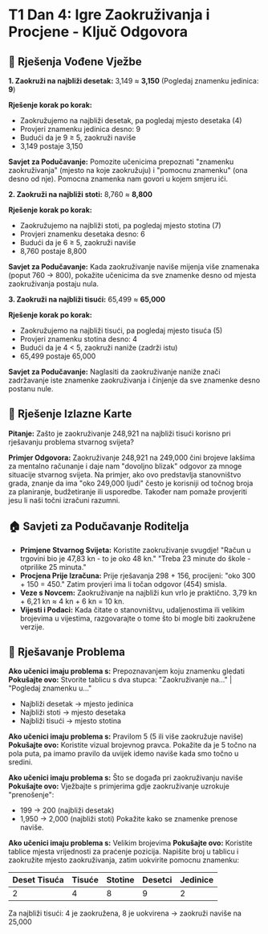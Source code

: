 # T1 Dan 4: Igre Zaokruživanja i Procjene - Ključ Odgovora

## 📝 Rješenja Vođene Vježbe

**1. Zaokruži na najbliži desetak:**
3,149 ≈ **3,150**
(Pogledaj znamenku jedinica: **9**)

**Rješenje korak po korak:**
- Zaokružujemo na najbliži desetak, pa pogledaj mjesto desetaka (4)
- Provjeri znamenku jedinica desno: 9
- Budući da je 9 ≥ 5, zaokruži naviše
- 3,149 postaje 3,150

**Savjet za Podučavanje:** Pomozite učenicima prepoznati "znamenku zaokruživanja" (mjesto na koje zaokružuju) i "pomocnu znamenku" (ona desno od nje). Pomocna znamenka nam govori u kojem smjeru ići.

**2. Zaokruži na najbliži stoti:**
8,760 ≈ **8,800**

**Rješenje korak po korak:**
- Zaokružujemo na najbliži stoti, pa pogledaj mjesto stotina (7)
- Provjeri znamenku desetaka desno: 6
- Budući da je 6 ≥ 5, zaokruži naviše
- 8,760 postaje 8,800

**Savjet za Podučavanje:** Kada zaokruživanje naviše mijenja više znamenaka (poput 760 → 800), pokažite učenicima da sve znamenke desno od mjesta zaokruživanja postaju nula.

**3. Zaokruži na najbliži tisući:**
65,499 ≈ **65,000**

**Rješenje korak po korak:**
- Zaokružujemo na najbliži tisući, pa pogledaj mjesto tisuća (5)
- Provjeri znamenku stotina desno: 4
- Budući da je 4 < 5, zaokruži naniže (zadrži istu)
- 65,499 postaje 65,000

**Savjet za Podučavanje:** Naglasiti da zaokruživanje naniže znači zadržavanje iste znamenke zaokruživanja i činjenje da sve znamenke desno postanu nule.

## 🎯 Rješenje Izlazne Karte

**Pitanje:** Zašto je zaokruživanje 248,921 na najbliži tisući korisno pri rješavanju problema stvarnog svijeta?

**Primjer Odgovora:** Zaokruživanje 248,921 na 249,000 čini brojeve lakšima za mentalno računanje i daje nam "dovoljno blizak" odgovor za mnoge situacije stvarnog svijeta. Na primjer, ako ovo predstavlja stanovništvo grada, znanje da ima "oko 249,000 ljudi" često je korisniji od točnog broja za planiranje, budžetiranje ili usporedbe. Također nam pomaže provjeriti jesu li naši točni izračuni razumni.

## 🏠 Savjeti za Podučavanje Roditelja

- **Primjene Stvarnog Svijeta:** Koristite zaokruživanje svugdje! "Račun u trgovini bio je 47,83 kn - to je oko 48 kn." "Treba 23 minute do škole - otprilike 25 minuta."
- **Procjena Prije Izračuna:** Prije rješavanja 298 + 156, procijeni: "oko 300 + 150 = 450." Zatim provjeri ima li točan odgovor (454) smisla.
- **Veze s Novcem:** Zaokruživanje na najbliži kun vrlo je praktično. 3,79 kn + 6,21 kn ≈ 4 kn + 6 kn = 10 kn.
- **Vijesti i Podaci:** Kada čitate o stanovništvu, udaljenostima ili velikim brojevima u vijestima, razgovarajte o tome što bi mogle biti zaokružene verzije.

## 🔧 Rješavanje Problema

**Ako učenici imaju problema s:** Prepoznavanjem koju znamenku gledati
**Pokušajte ovo:** Stvorite tablicu s dva stupca: "Zaokruživanje na..." | "Pogledaj znamenku u..."
- Najbliži desetak → mjesto jedinica
- Najbliži stoti → mjesto desetaka
- Najbliži tisući → mjesto stotina

**Ako učenici imaju problema s:** Pravilom 5 (5 ili više zaokružuje naviše)
**Pokušajte ovo:** Koristite vizual brojevnog pravca. Pokažite da je 5 točno na pola puta, pa imamo pravilo da uvijek idemo naviše kada smo točno u sredini.

**Ako učenici imaju problema s:** Što se događa pri zaokruživanju naviše
**Pokušajte ovo:** Vježbajte s primjerima gdje zaokruživanje uzrokuje "prenošenje":
- 199 → 200 (najbliži desetak)
- 1,950 → 2,000 (najbliži stoti)
Pokažite kako se znamenke prenose naviše.

**Ako učenici imaju problema s:** Velikim brojevima
**Pokušajte ovo:** Koristite tablice mjesta vrijednosti za praćenje pozicija. Napišite broj u tablicu i zaokružite mjesto zaokruživanja, zatim uokvirite pomocnu znamenku:

| Deset Tisuća | Tisuće | Stotine | Desetci | Jedinice |
|--------------|--------|---------|---------|----------|
| 2            | 4      | 8       | 9       | 2        |

Za najbliži tisući: 4 je zaokružena, 8 je uokvirena → zaokruži naviše na 25,000